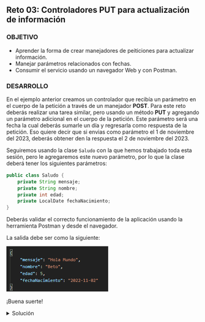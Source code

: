 ## Reto 03: Controladores PUT para actualización de información

### OBJETIVO

- Aprender la forma de crear manejadores de peiticiones para actualizar información.
- Manejar parámetros relacionados con fechas.
- Consumir el servicio usando un navegador Web y con Postman.


### DESARROLLO

En el ejemplo anterior creamos un controlador que recibía un parámetro en el cuerpo de la petición a través de un manejador **POST**. Para este reto deberás realizar una tarea similar, pero usando un método **PUT** y agregando un parámetro adicional en el cuerpo de la petición. Este parámetro será una fecha la cual deberás sumarle un día y regresarla como respuesta de la petición. Eso quiere decir que si envias como parámetro el 1 de noviembre del 2023, deberás obtener den la respuesta el 2 de noviembre del 2023.

Seguiremos usando la clase `Saludo` con la que hemos trabajado toda esta sesión, pero le agregaremos este nuevo parámetro, por lo que la clase deberá tener los siguientes parámetros:

```java
public class Saludo {
    private String mensaje;
    private String nombre;
    private int edad;
    private LocalDate fechaNacimiento;
}
```
Deberás validar el correcto funcionamiento de la aplicación usando la herramienta Postman y desde el navegador.

La salida debe ser como la siguiente:

![imagen](img/img_01.png)

¡Buena suerte!


<details>
  <summary>Solución</summary>

Lo primero es crear un proyecto usando Spring Initializr desde el IDE IntelliJ Idea. Selecciona las siguientes opciones:

    Grupo, artefacto y nombre del proyecto.
    Tipo de proyecto: **Maven**.
    Lenguaje: **Java**.
    Forma de empaquetar la aplicación: **jar**.
    Versión de Java: **11** o superior.

![imagen](img/img_02.png)

En la siguiente ventana elige Spring Web como la única dependencia del proyecto:

![imagen](img/img_03.png)

Presiona el botón `Finish`.

Dentro del paquete del proyecto crea un subpaquete que contendrá los controladores de Spring MVC.

Haz clic con el botón derecho del ratón sobre el paquete y en el menú que se muestra selecciona las opciones `New  -> Package`. Dale a este nuevo paquete el nombre de `controllers`.

![imagen](img/img_04.png)

Crea un segundo paquete llamado `model` a la misma altura que el paquete `controllers`. Al final debes tener dos paquetes adicionales:

![imagen](img/img_05.png)

Dentro del paquete `model` crea la clase `Saludo` que se encuentra en la descripción del reto, no olvides agregar sus métodos *setter* y su método *getter*:    

```java
public class Saludo {
    private String mensaje;
    private String nombre;
    private int edad;
    private LocalDate fechaNacimiento;

    public String getMensaje() {
        return mensaje;
    }

    public void setMensaje(String mensaje) {
        this.mensaje = mensaje;
    }

    public String getNombre() {
        return nombre;
    }

    public void setNombre(String nombre) {
        this.nombre = nombre;
    }

    public int getEdad() {
        return edad;
    }

    public void setEdad(int edad) {
        this.edad = edad;
    }

    public LocalDate getFechaNacimiento() {
        return fechaNacimiento;
    }

    public void setFechaNacimiento(LocalDate fechaNacimiento) {
        this.fechaNacimiento = fechaNacimiento;
    }
}
```


En el paquete `controller` crea una nueva clase llamada `SaludoController`. Esta clase implementará los servicios web REST que manejan a los recursos de tipo `Saludo`. Para indicar a Spring que este componente es un servicio REST debemos decorar la case con la anotación `@RestController`:

```java
@RestController
public class SaludoController {

}
```

Esta clase tendrá, en este momento, un  solo método o manejador de llamadas, el cual no recibirá ningún parámetro y regresará un recurso de tipo `Saludo` con un mensaje preestablecido.

```java
public Saludo saluda(Saludo saludo){
    return saludo;
}
```

Para indicar que este método es un manejador de peticiones debemos indicar qué tipo de operaciones manejará (el verbo HTTP que soportará) en este caso se usará el verbo **PUT**. La anotación que se usa es `@PutMapping` a la cual hay que indicarle la URL de las peticiones que manejará. En este caso será la ruta saludo. No olvides indicarle a Spring MVC que el parámetro de tipo Saludo lo recibirá en el cuerpo de la petición, usando la anotación `@RequestBody`:


Hasta ahora el método se ve así:

```java
    @PutMapping("/saludo")
    public Saludo saluda(@RequestBody Saludo saludo){
        return saludo;
    }
```

Ahora, modifica el cuerpo del método para agregar la lógica que añade un día a la fecha recibida. El método completo queda de la siguiente forma:

```java
    @PutMapping("/saludo")
    public Saludo saluda(@RequestBody Saludo saludo){

        saludo.setFechaNacimiento(saludo.getFechaNacimiento().plusDays(1));

        return saludo;
    }
```

Ejecuta la aplicación, en la consola del IDE debes ver un mensaje similar al siguiente:

![imagen](img/img_06.png)

Esto quiere decir que la aplicación se ejecutó correctamente y todo está bien configurado.

Ahora, in Postman crea una nueva petición de tipo PUT hacia la URL [http://localhost:8080/saludo](http://localhost:8080/saludo). En la pestaña Body selecciona la opción Raw como tipo de petición y JSON como formato de la misma. Coloca el siguiente contenido en el cuerpo de la petición:

```json
{
    "mensaje": "Hola Mundo",
    "nombre": "Beto",
    "edad": 5,
    "fechaNacimiento": "2022-11-01"
}
```

Presiona el botón `Send`. Una vez que recibas la respuesta, debes ver una salida similar en el panel de respuestas:

![imagen](img/img_09.png)

</details>